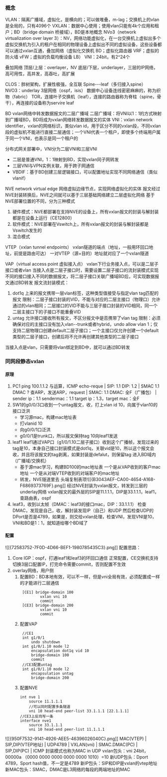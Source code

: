 ### 概念
VLAN：隔离广播域，虚拟化，是横向的；可以做堆叠，m-lag；交换机上的vlan是全局的，只有4096个
VXLAN：数据中心使用；使用vlan只能有4k个应用和租户；BD（bridge domain 桥接域），BD是本地概念
NVo3（network virtualization over layer 3）：NV，网络功能虚拟化，在一台交换机上虚拟出多个虚拟交换机为引入的租户在相同的物理设备上虚拟出不同的虚拟设备，这些设备都可以通过vxlan互通，叠加网络（虚拟化交换机 BD；虚拟化路由器 VRF；虚拟的防火墙 vFW；虚拟的负载均衡设备 LB）
VNI：24bit，有2^24个

叠加网络
顶层/上层：overlayer，NV
底层/下层，underlayer，三层的IP网络，高可用性，高并发，高吞吐，高扩展

CLOS：胖树架构，扩展性极强，全互联
Spine---leaf（多归接入spine）
NVO3：underlay 3层网络（ospf，isis）
数据中心设备连线密密麻麻的，称为织物（fabric）
TOR，连接叶子交换机（leaf），连接的路由器称为脊柱（spine，骨干），再连接的设备称为servire leaf

BD
vxlan网络中转发数据报文的二层广播域
二层广播域：将VNI以1：1的方式映射到广播域BD，BD将成为vxlan网络转发数据报文的实体
VNI：vxlan network identifier，vxlan的网络标识，类似vlan id，用于区分不同的vxlan段，不同vxlan段的虚拟机不能进行直接二层通信；一个VNI代表一个租户，即使多个终端用户属于同一个VNI，也表示是同一个租户的

分布式网关部署中，VNI分为二层VNI和三层VNI
- 二层是普通VNI，1：1映射到BD，实现vxlan同子网转发
- 三层VNI与VPN实例关联，用于跨子网通信
- VBDIF：基于BD创建三层逻辑接口，可以配置地址实现不同网络通信（类似vlanif）

NVE
network virtual edge 网络虚拟边缘节点，实现网络虚拟化的实体
报文经过NVE封装转换后，NVE之间就可以基于三层基础网络建立二层虚拟化网络
基于NVE部署位置的不同，分为三种模式
1. 硬件模式：NVE都部署在支持NVE的设备上，所有vxlan报文的封装与解封装都是在设备上运行（CE12800）
2. 软件模式：NVE部署在Vswitch上，所有vxlan报文的封装与解封装都是Vswitch发生的
3. 混合模式

VTEP（vxlan tunnel endpoints）
vxlan隧道的端点（地址，一般用环回口地址，前提是路由可达）
一对VTEP（源+目的）地址就对应了一个vxlan隧道

VAP（virtual access point 虚拟接入点）
vxlan下行业务接入点，可以是二层子接口或者vlan
当接入点是二层子接口时，需要设置二层子接口的流封装模式实现不同的接口接入不同的数据报文，将二层子接口关联广播域BD后，可实现数据报文通过BD转发
报文流封装模式：
1. dot1q
   上来的报文携带一层vlan标签，这种类型值接受与指定vlan tag匹配的报文
   限制：二层子接口封装的VID，不能与对应的二层主接口（物理口）允许通过的vlan相同；二层接口的VID不能与三层子接口封装的VID相同，同一个二层主接口下的子接口不能重叠VID
1. untag
   允许接口接收所有报文，不区分报文中是否携带了vlan tag
   限制：必须确保对应的主接口没有加入vlan--trunk或者hybrid，undo allow vlan 1；仅支持二层物理口创建default二层子接口；一个主接口仅允许创建一个default类型的二层子接口，创建后将不允许再创建其他类型的二层子接口

当接入点是vlan，只需要将vlan绑定到BD中，就可以通过BD转发

### 同网段静态vxlan
#### 原理
1. PC1 ping 100.1.1.2
   与运算，ICMP echo-reque | SIP: 1.1 DIP: 1.2 | SMAC 1.1 DMAC ?
   查ARP，发送ARP，request | SMAC: 1.1 DMAC: 全F（广播包） | sender ip：1.1 sendermac：1.1
   target ip：1.3，target mac：全F
2. SW1的g0/0/3口收到一个untag报文，收，打上vlan id 10，向属于vlan10的接口泛洪
	- 学习源mac，构建mac地址表
	- 打vlanid 10
	- 向g0/0/1口泛洪
	- g0/0/1是trunk口，所以报文保持tag 10向leaf1发送
3. leaf1
   leaf1通过VAP口（g1/0/1.10二层子接口）收到这个广播帧，发现过来的tag是10，本身自己接口封装模式是dot1q，关联vid是10，所以这个报文会收，并且将该报文的tag剥离，如果封装是defalut，则保留tag
   进入BD域内（广播域/交换机）
	- 基于源mac学习，构建BD100的mac地址表
	     一个是从VAP收到的客户mac地址
	     一个是从对端VTEP收到的对端客户的mac地址
	- 转发，NVE隧道里去
	  头端复制表项![[{B3043AEF-CA00-4654-A168-F6869373769F}.png]]
	  经过NVE封装为vxlan报文，转发到三层的underlay网络
	  vxlan报文的最外层的SIP是11.1.1.1，DIP是33.1.1.1，leaf1，查路由表，ospf
4. leaf3，收到以太帧（DMAC：leaf3的接口mac，DIP：33.1.1.1）
	检查DMAC，发现是自己，收，解封装发现IP（自己）和UDP
	然后检查UDP的DPort是否是4789，如果是，则交给vxlan处理，检查VNI，发现VNI是10，VNI和BD是1：1，就知道给哪个BD域了
#### 配置
![[{72583752-7F0D-4D66-BEF1-1980785435C3}.png]]
配置思路：
1. Core IGP：ospf，打通leaf1和leaf3的环回口通信
   正常配置，CE交换机支持切换3层口配置IP，打完命令需要commit，否则配置不生效
2. overlay网络，用户侧
   1. 配置BD：BD本地有效，可以不一样，但是vni全局有效，必须配置成一样的才能进行二层通信
	   ```
		[CE1] bridge-domain 100
				vxlan vni 10
				commit
		[CE3] bridge-domain 200
				vxlan vni 10
				commit
		```
	2. 配置VAP
	   ```
		//CE1
		int g1/0/1
			undo shutdown
		int g1/0/1.10 mode l2
			encapsulation dot1q vid 10
			bridge-domain 100
			commit
		//CE3配置untag
		int g1/0/1.10 mode l2
			encapsulation untag
			bridge-domain 200
		```
	3. 配置NVE
		```
		int nve 1
			source 11.1.1.1
			//可以同时配置多条隧道
			vni 10 head-end peer-list 33.1.1.1 [22.1.1.1]
		//CE3上反向写一条
		interface nve1
			source 33.1.1.1
			vni 10 head-end peer-list 11.1.1.1
		```

![[{950F7532-9141-4926-AEE5-46396026040C}.png]]
<font style="fontsize:10">MAC(VTEP) | SIP,DIP(VTEP地址) | UDP4789 | VXLAN(vni) | SMAC.DMAC(PC) | SIP,DIP(PC) | ICMP</font>
封装模式也称为MAC in UDP
vxlan包头：vni 24bit，00000a （0000 0000 0000 0000 0000 1010）=10
新UDP包头：Dport 4789，Sport hash值，不一定是4789
新IP包头：SIP和DIP是vxlan的vtep地址
新MAC包头：SMAC，DMAC是L3网络的每段的两端地址的MAC